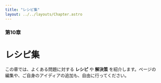 ```yaml
---
title: "レシピ集"
layout: ../../layouts/Chapter.astro
---
```


### 第10章

# レシピ集


この章では、よくある問題に対する **レシピ** や **解決策** を紹介します。ページの編集や、ご自身のアイディアの追加も、自由に行ってください。

